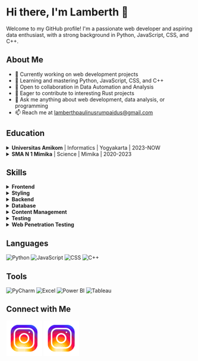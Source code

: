 # Hi there, I'm Lamberth 👋

Welcome to my GitHub profile! I'm a passionate web developer and aspiring data enthusiast, with a strong background in Python, JavaScript, CSS, and C++.

## About Me

- 🔭 Currently working on web development projects
- 🌱 Learning and mastering Python, JavaScript, CSS, and C++
- 👯 Open to collaboration in Data Automation and Analysis
- 🤔 Eager to contribute to interesting Rust projects
- 💬 Ask me anything about web development, data analysis, or programming
- 📫 Reach me at lamberthpaulinusrumpaidus@gmail.com

## Education

<details>
  <summary><b>Universitas Amikom</b> | Informatics | Yogyakarta | 2023-NOW</summary>

  - Pursuing my passion for technology at the renowned Universitas Amikom.
  - Gaining valuable insights into the world of informatics, honing my coding skills.
  - Collaborating with bright minds on exciting projects.
  - Building a strong foundation for my future career in IT.

</details>

<details>
  <summary><b>SMA N 1 Mimika</b> | Science | Mimika | 2020-2023</summary>

  - Nurturing my curiosity in the realm of science and mathematics.
  - Participating in science fairs and academic competitions.
  - Fostering a love for learning and problem-solving.
  - Shaping my academic journey towards a bright future.

</details>

## Skills

<details>
  <summary><b>Frontend</b></summary>

  - React
  - Next.js
  - Material-UI
  - Ant Design

</details>

<details>
  <summary><b>Styling</b></summary>

  - Tailwind CSS
  - Sass

</details>

<details>
  <summary><b>Backend</b></summary>

  - Node.js

</details>

<details>
  <summary><b>Database</b></summary>

  - MySQL

</details>

<details>
  <summary><b>Content Management</b></summary>

  - Contentful

</details>

<details>
  <summary><b>Testing</b></summary>

  - React Testing Library
  - Jest

</details>

<details>
  <summary><b>Web Penetration Testing</b></summary>

  - OWASP Top Ten vulnerabilities
  - SQL injection
  - Cross-Site Scripting (XSS)
  - Cross-Site Request Forgery (CSRF)
  - Security Scanning Tools (e.g., Burp Suite, OWASP ZAP)

</details>

## Languages

![Python](https://img.shields.io/badge/Python-3776AB?style=for-the-badge&logo=python&logoColor=white)
![JavaScript](https://img.shields.io/badge/JavaScript-F7DF1E?style=for-the-badge&logo=javascript&logoColor=black)
![CSS](https://img.shields.io/badge/CSS3-1572B6?style=for-the-badge&logo=css3&logoColor=white)
![C++](https://img.shields.io/badge/C++-00599C?style=for-the-badge&logo=c%2B%2B&logoColor=white)

## Tools

![PyCharm](https://img.shields.io/badge/PyCharm-000000?style=for-the-badge&logo=pycharm&logoColor=white)
![Excel](https://img.shields.io/badge/Excel-217346?style=for-the-badge&logo=microsoft-excel&logoColor=white)
![Power BI](https://img.shields.io/badge/Power%20BI-F2C811?style=for-the-badge&logo=power-bi&logoColor=black)
![Tableau](https://img.shields.io/badge/Tableau-E97627?style=for-the-badge&logo=tableau&logoColor=white)

## Connect with Me

[![Instagram](./img/instagram-light.svg)](https://instagram.com/lamberthrumpaidus06#gh-light-mode-only)
[![Instagram](./img/instagram-dark.svg)](https://instagram.com/lamberthrumpaidus06#gh-dark-mode-only)
